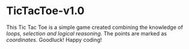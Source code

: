 # TicTacToe-v1.0
This Tic Tac Toe is a simple game created combining the knowledge of *loops, selection and logical reasoning*. The points are marked as *coordinates*. Goodluck! Happy coding!
